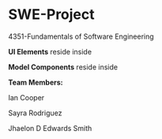 # SWE-Project
4351-Fundamentals of Software Engineering

**UI Elements** reside inside 

**Model Components** reside inside 

**Team Members:**

Ian Cooper

Sayra Rodriguez

Jhaelon D Edwards Smith



